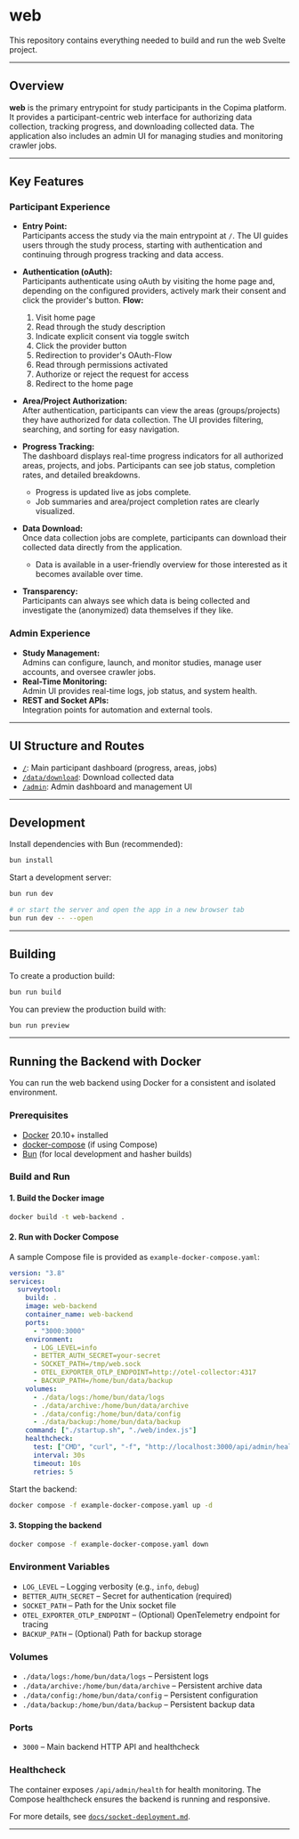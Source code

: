 # web

This repository contains everything needed to build and run the web Svelte project.

---

## Overview

**web** is the primary entrypoint for study participants in the Copima platform. It provides a participant-centric web interface for authorizing data collection, tracking progress, and downloading collected data. The application also includes an admin UI for managing studies and monitoring crawler jobs.

---

## Key Features

### Participant Experience

- **Entry Point:**  
  Participants access the study via the main entrypoint at `/`. The UI guides users through the study process, starting with authentication and continuing through progress tracking and data access.

- **Authentication (oAuth):**  
  Participants authenticate using oAuth by visiting the home page and, depending on the configured providers, actively mark their consent and click the provider's button.
  **Flow:**  
  1. Visit home page
  2. Read through the study description
  3. Indicate explicit consent via toggle switch
  4. Click the provider button
  5. Redirection to provider's OAuth-Flow
    1. Read through permissions activated
    2. Authorize or reject the request for access
  3. Redirect to the home page

- **Area/Project Authorization:**  
  After authentication, participants can view the areas (groups/projects) they have authorized for data collection. The UI provides filtering, searching, and sorting for easy navigation.

- **Progress Tracking:**  
  The dashboard displays real-time progress indicators for all authorized areas, projects, and jobs. Participants can see job status, completion rates, and detailed breakdowns.  
  - Progress is updated live as jobs complete.
  - Job summaries and area/project completion rates are clearly visualized.

- **Data Download:**  
  Once data collection jobs are complete, participants can download their collected data directly from the application.  
  - Data is available in a user-friendly overview for those interested as it becomes available over time.

- **Transparency:**  
  Participants can always see which data is being collected and investigate the (anonymized) data themselves if they like.

### Admin Experience

- **Study Management:**  
  Admins can configure, launch, and monitor studies, manage user accounts, and oversee crawler jobs.
- **Real-Time Monitoring:**  
  Admin UI provides real-time logs, job status, and system health.
- **REST and Socket APIs:**  
  Integration points for automation and external tools.

---

## UI Structure and Routes

- [`/`](src/routes/+page.svelte:1): Main participant dashboard (progress, areas, jobs)
- [`/data/download`](src/routes/data/download/:1): Download collected data
- [`/admin`](src/routes/admin/:1): Admin dashboard and management UI

---

## Development

Install dependencies with Bun (recommended):

```bash
bun install
```

Start a development server:

```bash
bun run dev

# or start the server and open the app in a new browser tab
bun run dev -- --open
```

---

## Building

To create a production build:

```bash
bun run build
```

You can preview the production build with:

```bash
bun run preview
```

---

## Running the Backend with Docker

You can run the web backend using Docker for a consistent and isolated environment.

### Prerequisites

- [Docker](https://docs.docker.com/get-docker/) 20.10+ installed
- [docker-compose](https://docs.docker.com/compose/) (if using Compose)
- [Bun](https://bun.sh/) (for local development and hasher builds)

### Build and Run

#### 1. Build the Docker image

```bash
docker build -t web-backend .
```

#### 2. Run with Docker Compose

A sample Compose file is provided as `example-docker-compose.yaml`:

```yaml
version: "3.8"
services:
  surveytool:
    build: .
    image: web-backend
    container_name: web-backend
    ports:
      - "3000:3000"
    environment:
      - LOG_LEVEL=info
      - BETTER_AUTH_SECRET=your-secret
      - SOCKET_PATH=/tmp/web.sock
      - OTEL_EXPORTER_OTLP_ENDPOINT=http://otel-collector:4317
      - BACKUP_PATH=/home/bun/data/backup
    volumes:
      - ./data/logs:/home/bun/data/logs
      - ./data/archive:/home/bun/data/archive
      - ./data/config:/home/bun/data/config
      - ./data/backup:/home/bun/data/backup
    command: ["./startup.sh", "./web/index.js"]
    healthcheck:
      test: ["CMD", "curl", "-f", "http://localhost:3000/api/admin/health"]
      interval: 30s
      timeout: 10s
      retries: 5
```

Start the backend:

```bash
docker compose -f example-docker-compose.yaml up -d
```

#### 3. Stopping the backend

```bash
docker compose -f example-docker-compose.yaml down
```

### Environment Variables

- `LOG_LEVEL` – Logging verbosity (e.g., `info`, `debug`)
- `BETTER_AUTH_SECRET` – Secret for authentication (required)
- `SOCKET_PATH` – Path for the Unix socket file
- `OTEL_EXPORTER_OTLP_ENDPOINT` – (Optional) OpenTelemetry endpoint for tracing
- `BACKUP_PATH` – (Optional) Path for backup storage

### Volumes

- `./data/logs:/home/bun/data/logs` – Persistent logs
- `./data/archive:/home/bun/data/archive` – Persistent archive data
- `./data/config:/home/bun/data/config` – Persistent configuration
- `./data/backup:/home/bun/data/backup` – Persistent backup data

### Ports

- `3000` – Main backend HTTP API and healthcheck

### Healthcheck

The container exposes `/api/admin/health` for health monitoring. The Compose healthcheck ensures the backend is running and responsive.

For more details, see [`docs/socket-deployment.md`](docs/socket-deployment.md:1).

---